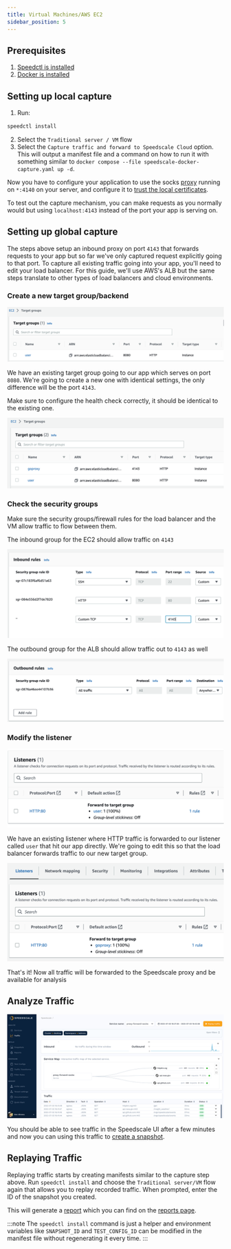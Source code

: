 ```yaml
---
title: Virtual Machines/AWS EC2
sidebar_position: 5
---
```


## Prerequisites
1. [Speedctl is installed](../../quick-start.md)
1. [Docker is installed](https://docs.docker.com/engine/install/)

## Setting up local capture

1. Run:
```bash
speedctl install
```

2. Select the `Traditional server / VM` flow
3. Select the `Capture traffic and forward to Speedscale Cloud` option. This will output a manifest file and a command on how to run it with something similar to `docker compose --file speedscale-docker-capture.yaml up -d`.

Now you have to configure your application to use the socks
[proxy](../../reference/glossary.md#proxy) running on `*:4140` on your server, and
configure it to [trust the local
certificates](/setup/sidecar/tls/#trusting-tls-certificates).

To test out the capture mechanism, you can make requests as you normally would but using `localhost:4143` instead of the port your app is serving on.


## Setting up global capture

The steps above setup an inbound proxy on port `4143` that forwards requests to your app but so far we've only captured request explicitly going to that port. To capture all existing traffic going into your app, you'll need to edit your load balancer. For this guide, we'll use AWS's ALB but the same steps translate to other types of load balancers and cloud environments.

### Create a new target group/backend

![Target Groups](./vm/target-groups-1.png)

We have an existing target group going to our app which serves on port `8080`. We're going to create a new one with identical settings, the only difference will be the port `4143`.

Make sure to configure the health check correctly, it should be identical to the existing one.

![Target Groups](./vm/target-groups-2.png)

### Check the security groups

Make sure the security groups/firewall rules for the load balancer and the VM allow traffic to flow between them.

The inbound group for the EC2 should allow traffic on `4143`

![Security Group](./vm/sg-1.png)

The outbound group for the ALB should allow traffic out to `4143` as well

![Security Group](./vm/sg-2.png)

### Modify the listener

![Listeners](./vm/listeners-1.png)

We have an existing listener where HTTP traffic is forwarded to our listener called `user` that hit our app directly. We're going to edit this so that the load balancer forwards traffic to our new target group.

![Listeners](./vm/listeners-2.png)

That's it! Now all traffic will be forwarded to the Speedscale proxy and be available for analysis

## Analyze Traffic

![Traffic](./docker/traffic.png)

You should be able to see traffic in the Speedscale UI after a few minutes and
now you can using this traffic to [create a snapshot](../../guides/creating-a-snapshot.md).


## Replaying Traffic

Replaying traffic starts by creating manifests similar to the capture step
above.  Run `speedctl install` and choose the `Traditional server/VM` flow again that allows you to
replay recorded traffic.  When prompted, enter the ID of the snapshot you
created.

This will generate a [report](../../reference/glossary.md#report) which you can find on the [reports page](../../guides/reports/README.md).

:::note
The `speedctl install` command is just a helper and environment variables like
`SNAPSHOT_ID` and `TEST_CONFIG_ID` can be modified in the manifest file without
regenerating it every time.
:::
